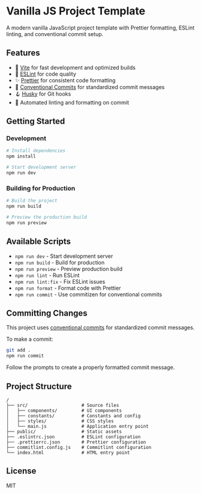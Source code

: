 # Vanilla JS Project Template

A modern vanilla JavaScript project template with Prettier formatting, ESLint linting, and conventional commit setup.

## Features

- 🚀 [Vite](https://vitejs.dev/) for fast development and optimized builds
- 🧹 [ESLint](https://eslint.org/) for code quality
- ✨ [Prettier](https://prettier.io/) for consistent code formatting
- 📝 [Conventional Commits](https://www.conventionalcommits.org/) for standardized commit messages
- 🪝 [Husky](https://typicode.github.io/husky/) for Git hooks
- 🧪 Automated linting and formatting on commit

## Getting Started

### Development

```bash
# Install dependencies
npm install

# Start development server
npm run dev
```

### Building for Production

```bash
# Build the project
npm run build

# Preview the production build
npm run preview
```

## Available Scripts

- `npm run dev` - Start development server
- `npm run build` - Build for production
- `npm run preview` - Preview production build
- `npm run lint` - Run ESLint
- `npm run lint:fix` - Fix ESLint issues
- `npm run format` - Format code with Prettier
- `npm run commit` - Use commitizen for conventional commits

## Committing Changes

This project uses [conventional commits](https://www.conventionalcommits.org/) for standardized commit messages.

To make a commit:

```bash
git add .
npm run commit
```

Follow the prompts to create a properly formatted commit message.

## Project Structure

```
/
├── src/                    # Source files
│   ├── components/         # UI components
│   ├── constants/          # Constants and config
│   ├── styles/             # CSS styles
│   └── main.js             # Application entry point
├── public/                 # Static assets
├── .eslintrc.json          # ESLint configuration
├── .prettierrc.json        # Prettier configuration
├── commitlint.config.js    # Commitlint configuration
└── index.html              # HTML entry point
```

## License

MIT
